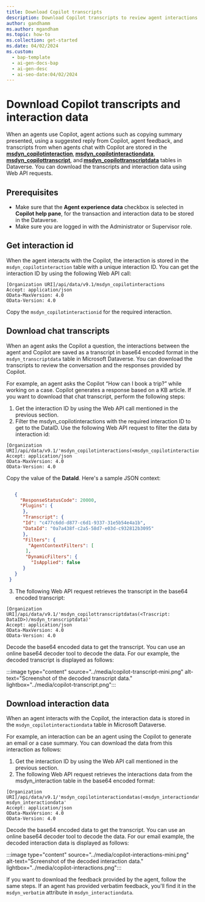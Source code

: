 ```yaml
---
title: Download Copilot transcripts
description: Download Copilot transcripts to review agent interactions and responses. 
author: gandhamm
ms.author: mgandham
ms.topic: how-to 
ms.collection: get-started 
ms.date: 04/02/2024
ms.custom:
  - bap-template
  - ai-gen-docs-bap
  - ai-gen-desc
  - ai-seo-date:04/02/2024
---
```


# Download Copilot transcripts and interaction data

When an agents use Copilot, agent actions such as copying summary presented, using a suggested reply from Copilot, agent feedback, and transcripts from when agents chat with Copilot are stored in the [**msdyn_copilotinteraction**](/reference/entities/msdyn_copilotinteraction.md), [**msdyn_copilotinteractiondata**](/reference/entities/msdyn_copilotinteractiondata.md), [**msdyn_copilottranscript**](/reference/entities/msdyn_copilottranscript.md), and [**msdyn_copilottranscriptdata**](/reference/entities/msdyn_copilottranscriptdata.md) tables in Dataverse. You can download the transcripts and interaction data using Web API requests.

## Prerequisites

- Make sure that the **Agent experience data** checkbox is selected in **Copilot help pane**, for the transaction and interaction data to be stored in the Dataverse.
- Make sure you are logged in with the Administrator or Supervisor role.

## Get interaction id

When the agent interacts with the Copilot, the interaction is stored in the `msdyn_copilotinteraction` table with a unique interaction ID. You can get the interaction ID by using the following Web API call:

```http
[Organization URI]/api/data/v9.1/msdyn_copilotinteractions
Accept: application/json  
OData-MaxVersion: 4.0  
OData-Version: 4.0  
```

Copy the `msdyn_copilotinteractionid` for the required interaction.

## Download chat transcripts

When an agent asks the Copilot a question, the interactions between the agent and Copilot are saved as a transcript in base64 encoded format in the `msdyn_transcriptdata` table in Microsoft Dataverse. You can download the transcripts to review the conversation and the responses provided by Copilot.

For example, an agent asks the Copilot “How can I book a trip?” while working on a case. Copilot generates a response based on a KB article. If you want to download that chat transcript, perform the following steps:

1. Get the interaction ID by using the Web API call mentioned in the previous section. 
1. Filter the msdyn_copilotinteractions with the required interaction ID to get to the DataID. Use the following Web API request to filter the data by interaction id:

```http
[Organization URI]/api/data/v9.1/'msdyn_copilotinteractions(<msdyn_copilotinteractionid>)'
Accept: application/json  
OData-MaxVersion: 4.0  
OData-Version: 4.0  
```
Copy the value of the **DataId**. Here's a sample JSON context:

  ```json
  
     { 
       "ResponseStatusCode": 20000, 
       "Plugins": { 
        }, 
        "Transcript": { 
        "Id": "c477c6dd-d877-c6d1-9337-31e5b54e4a1b", 
        "DataId": "0a7a438f-c2a5-58d7-e03d-c932812b3095"  
        }, 
        "Filters": { 
          "AgentContextFilters": [ 
         ], 
         "DynamicFilters": { 
           "IsApplied": false 
        } 
     } 
   }

  ```
3. The following Web API request retrieves the transcript in the base64 encoded transcript:

```http
[Organization URI]/api/data/v9.1/'msdyn_copilottranscriptdatas(<Trascript: DataID>)/msdyn_transcriptdata)'
Accept: application/json  
OData-MaxVersion: 4.0  
OData-Version: 4.0  
```

Decode the base64 encoded data to get the transcript. You can use an online base64 decoder tool to decode the data. For our example, the decoded transcript is displayed as follows:


   :::image type="content" source="../media/copilot-transcript-mini.png" alt-text="Screenshot of the decoded transcript data." lightbox="../media/copilot-transcript.png":::



## Download interaction data

When an agent interacts with the Copilot, the interaction data is stored in the `msdyn_copilotinteractiondata` table in Microsoft Dataverse. 

For example, an interaction can be an agent using the Copilot to generate an email or a case summary. You can download the data from this interaction as follows:

1. Get the interaction ID by using the Web API call mentioned in the previous section.
1. The following Web API request retrieves the interactions data from the msdyn_interaction table in the base64 encoded format:

```http
[Organization URI]/api/data/v9.1/'msdyn_copilotinteractiondatas(<msdyn_interactiondataid>)/ msdyn_interactiondata'
Accept: application/json  
OData-MaxVersion: 4.0  
OData-Version: 4.0  
```
 Decode the base64 encoded data to get the transcript. You can use an online base64 decoder tool to decode the data. For our email example, the decoded interaction data is displayed as follows:

   :::image type="content" source="../media/copilot-interactions-mini.png" alt-text="Screenshot of the decoded interaction data." lightbox="../media/copilot-interactions.png":::

If you want to download the feedback provided by the agent, follow the same steps. If an agent has provided verbatim feedback, you'll find it in the `msdyn_verbatim` attribute in `msdyn_interactiondata`.

